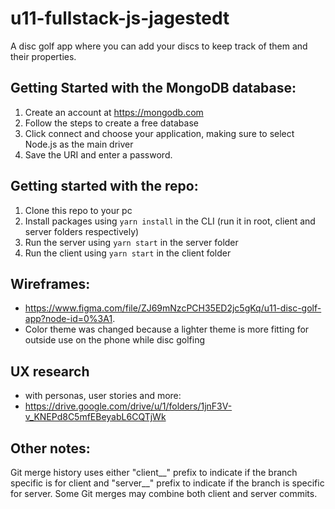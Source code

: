 # u11-fullstack-js-jagestedt
A disc golf app where you can add your discs to keep track of them and their properties.

## Getting Started with the MongoDB database:

1. Create an account at https://mongodb.com
2. Follow the steps to create a free database
3. Click connect and choose your application, making sure to select Node.js as the main driver
4. Save the URI and enter a password.


## Getting started with the repo:

1. Clone this repo to your pc
2. Install packages using `yarn install` in the CLI (run it in root, client and server folders respectively)
3. Run the server using `yarn start` in the server folder
4. Run the client using `yarn start` in the client folder

## Wireframes: 
- https://www.figma.com/file/ZJ69mNzcPCH35ED2jc5gKq/u11-disc-golf-app?node-id=0%3A1.
- Color theme was changed because a lighter theme is more fitting for outside use on the phone while disc golfing

## UX research
- with personas, user stories and more: 
- https://drive.google.com/drive/u/1/folders/1jnF3V-v_KNEPd8C5mfEBeyabL6CQTjWk

## Other notes:
Git merge history uses either "client__" prefix to indicate if the branch specific is for client and "server__" prefix to indicate if the branch is specific for server. Some Git merges may combine both client and server commits.
